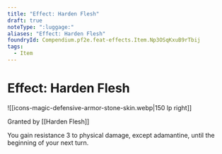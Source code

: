 ```yaml
---
title: "Effect: Harden Flesh"
draft: true
noteType: ":luggage:"
aliases: "Effect: Harden Flesh"
foundryId: Compendium.pf2e.feat-effects.Item.Np3OSqKxuB9rTbij
tags:
  - Item
---
```


# Effect: Harden Flesh
![[icons-magic-defensive-armor-stone-skin.webp|150 lp right]]

Granted by [[Harden Flesh]]

You gain resistance 3 to physical damage, except adamantine, until the beginning of your next turn.

